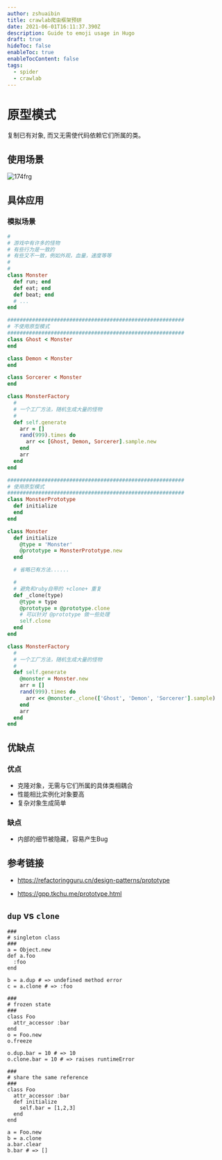 ```yaml
---
author: zshuaibin
title: crawlab爬虫框架预研
date: 2021-06-01T16:11:37.390Z
description: Guide to emoji usage in Hugo
draft: true
hideToc: false
enableToc: true
enableTocContent: false
tags:
  - spider
  - crawlab
---
```


# 原型模式

复制已有对象, 而又无需使代码依赖它们所属的类。

## 使用场景

![174frg](https://static-1255384104.cos.ap-shanghai.myqcloud.com/uPic/174frg.jpg)

## 具体应用

### 模拟场景

```ruby
#
# 游戏中有许多的怪物
# 有些行为是一致的
# 有些又不一致，例如外观，血量，速度等等
#
# 
class Monster
  def run; end
  def eat; end
  def beat; end
  # ...
end

#########################################################
# 不使用原型模式
#########################################################
class Ghost < Monster
end

class Demon < Monster
end

class Sorcerer < Monster
end

class MonsterFactory
  #
  # 一个工厂方法，随机生成大量的怪物
  #
  def self.generate
    arr = []
    rand(999).times do
      arr << [Ghost, Demon, Sorcerer].sample.new
    end
    arr
  end
end

#########################################################
# 使用原型模式
#########################################################
class MonsterPrototype
  def initialize
  end
end

class Monster
  def initialize
    @type = 'Monster'
    @prototype = MonsterPrototype.new
  end

  # 省略已有方法......

  # 
  # 避免和ruby自带的 +clone+ 重复
  def _clone(type)
    @type = type
    @prototype = @prototype.clone
    # 可以针对 @prototype 做一些处理
    self.clone
  end
end

class MonsterFactory
  #
  # 一个工厂方法，随机生成大量的怪物
  #
  def self.generate
    @monster = Monster.new
    arr = []
    rand(999).times do
      arr << @monster._clone(['Ghost', 'Demon', 'Sorcerer'].sample)
    end
    arr
  end
end
```

## 优缺点

### 优点

* 克隆对象，无需与它们所属的具体类相耦合
* 性能相比实例化对象要高
* 复杂对象生成简单

### 缺点

* 内部的细节被隐藏，容易产生Bug

## 参考链接

* https://refactoringguru.cn/design-patterns/prototype

* https://gpp.tkchu.me/prototype.html

## `dup` vs `clone`

```
###
# singleton class
###
a = Object.new
def a.foo
  :foo
end

b = a.dup # => undefined method error
c = a.clone # => :foo

###
# frozen state
###
class Foo
  attr_accessor :bar
end
o = Foo.new
o.freeze

o.dup.bar = 10 # => 10
o.clone.bar = 10 # => raises runtimeError

###
# share the same reference
###
class Foo
  attr_accessor :bar
  def initialize
    self.bar = [1,2,3]
  end
end

a = Foo.new
b = a.clone
a.bar.clear
b.bar # => []
```


